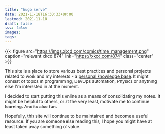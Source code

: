 ```yaml
---
title: "hugo serve"
date: 2021-11-18T16:30:33+08:00
lastmod: 2021-11-18
draft: false
toc: false
images:
tags:
---
```


{{< figure src="https://imgs.xkcd.com/comics/time_management.png" caption="relevant xkcd 874" link="https://xkcd.com/874" class="center" >}}

This site is a place to store various best practices and personal projects
related to work and my interests - a [personal knowledge
base](https://scholar.colorado.edu/concern/reports/t722h9830). It might consist
of topics in programming, DevOps automation, Physics or anything else I'm
interested in at the moment.

<!--more-->

I decided to start putting this online as a means of consolidating my notes. It
might be helpful to others, or at the very least, motivate me to continue
learning. And its also fun.

Hopefully, this site will continue to be maintained and become a useful
resource. If you are someone else reading this, I hope you might have at least
taken away something of value.
